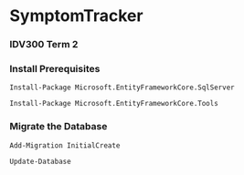# SymptomTracker
### IDV300 Term 2

### Install Prerequisites
`Install-Package Microsoft.EntityFrameworkCore.SqlServer`

`Install-Package Microsoft.EntityFrameworkCore.Tools`

### Migrate the Database
`Add-Migration InitialCreate`

`Update-Database`
